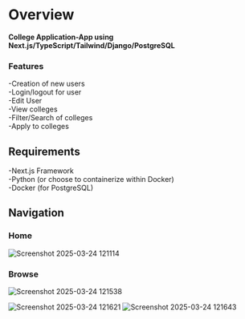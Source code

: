 # Overview

**College Application-App using Next.js/TypeScript/Tailwind/Django/PostgreSQL**

### Features

-Creation of new users  
-Login/logout for user  
-Edit User  
-View colleges  
-Filter/Search of colleges  
-Apply to colleges  

## Requirements

-Next.js Framework  
-Python (or choose to containerize within Docker)  
-Docker (for PostgreSQL)

## Navigation
### Home
![Screenshot 2025-03-24 121114](https://github.com/user-attachments/assets/4fd8d9a0-dbd1-450b-ae6e-4fa15eb4e701)
### Browse
![Screenshot 2025-03-24 121538](https://github.com/user-attachments/assets/e2e41fcc-5061-4a4c-b684-a287666eb69c)

![Screenshot 2025-03-24 121621](https://github.com/user-attachments/assets/b2949a51-ec0a-4c68-977f-c613e26919f7)
![Screenshot 2025-03-24 121643](https://github.com/user-attachments/assets/ae7dbbc1-5342-48ac-b9f8-5ff6fe11761a)





